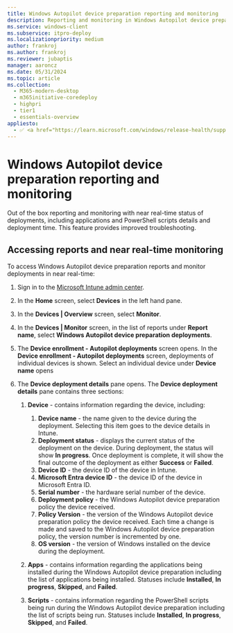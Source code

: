 ```yaml
---
title: Windows Autopilot device preparation reporting and monitoring
description: Reporting and monitoring in Windows Autopilot device preparation.
ms.service: windows-client
ms.subservice: itpro-deploy
ms.localizationpriority: medium
author: frankroj
ms.author: frankroj
ms.reviewer: jubaptis
manager: aaroncz
ms.date: 05/31/2024
ms.topic: article
ms.collection:
  - M365-modern-desktop
  - m365initiative-coredeploy
  - highpri
  - tier1
  - essentials-overview
appliesto:
  - ✅ <a href="https://learn.microsoft.com/windows/release-health/supported-versions-windows-client" target="_blank">Windows 11</a>
---
```


# Windows Autopilot device preparation reporting and monitoring

Out of the box reporting and monitoring with near real-time status of deployments, including applications and PowerShell scripts details and deployment time. This feature provides improved troubleshooting.

## Accessing reports and near real-time monitoring

To access Windows Autopilot device preparation reports and monitor deployments in near real-time:

1. Sign in to the [Microsoft Intune admin center](https://go.microsoft.com/fwlink/?linkid=2109431).

2. In the **Home** screen, select **Devices** in the left hand pane.

3. In the **Devices | Overview** screen, select **Monitor**.

4. In the **Devices | Monitor** screen, in the list of reports under **Report name**, select **Windows Autopilot device preparation deployments**.

5. The **Device enrollment - Autopilot deployments** screen opens. In the **Device enrollment - Autopilot deployments** screen, deployments of individual devices is shown. Select an individual device under **Device name** opens

6. The **Device deployment details** pane opens. The **Device deployment details** pane contains three sections:

   1. **Device** - contains information regarding the device, including:

      1. **Device name** - the name given to the device during the deployment. Selecting this item goes to the device details in Intune.
      2. **Deployment status** - displays the current status of the deployment on the device. During deployment, the status will show **In progress**. Once deployment is complete, it will show the final outcome of the deployment as either **Success** or **Failed**.
      3. **Device ID** - the device ID of the device in Intune.
      4. **Microsoft Entra device ID** - the device ID of the device in Microsoft Entra ID.
      5. **Serial number** - the hardware serial number of the device.
      6. **Deployment policy** - the Windows Autopilot device preparation policy the device received.
      7. **Policy Version** - the version of the Windows Autopilot device preparation policy the device received. Each time a change is made and saved to the Windows Autopilot device preparation policy, the version number is incremented by one.
      8. **OS version** - the version of Windows installed on the device during the deployment.

   2. **Apps** - contains information regarding the applications being installed during the Windows Autopilot device preparation including the list of applications being installed. Statuses include **Installed**, **In progress**, **Skipped**, and **Failed**.

   3. **Scripts** - contains information regarding the PowerShell scripts being run during the Windows Autopilot device preparation including the list of scripts being run. Statuses include **Installed**, **In progress**, **Skipped**, and **Failed**.
